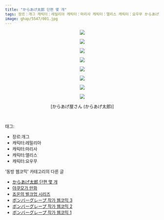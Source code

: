 ```yaml
---
title: "からあげ太郎 단편 몇 개"
tags: 장르：개그 캐릭터：레밀리아 캐릭터：마리사 캐릭터：앨리스 캐릭터：요우무 からあげ屋さん からあげ太郎 동방_웹코믹
image: ghap/5547/001.jpg
---
```

<div class="article">
<p style="text-align: center; clear: none; float: none;"><img src="{{ site.nasurl }}/ghap/5547/001.jpg"/></p>
<p style="text-align: center; clear: none; float: none;"><img src="{{ site.nasurl }}/ghap/5547/002.jpg"/></p>
<p style="text-align: center; clear: none; float: none;"><img src="{{ site.nasurl }}/ghap/5547/003.jpg"/></p>
<p style="text-align: center; clear: none; float: none;"><img src="{{ site.nasurl }}/ghap/5547/004.jpg"/></p>
<p style="text-align: center; clear: none; float: none;"><img src="{{ site.nasurl }}/ghap/5547/005.jpg"/></p>
<p style="text-align: center; clear: none; float: none;"><img src="{{ site.nasurl }}/ghap/5547/006.jpg"/></p>
<p style="text-align: center; clear: none; float: none;"><img src="{{ site.nasurl }}/ghap/5547/007.jpg"/></p>
<p style="text-align: center; clear: none; float: none;"><img src="{{ site.nasurl }}/ghap/5547/008.jpg"/></p>
<p style="text-align: center; clear: none; float: none;"> [からあげ屋さん (からあげ太郎)] </p>
<p><br/></p>
</div><div class="tagTrail">
<p>태그: </p>
<ul>
<li>장르:개그</li>
<li>캐릭터:레밀리아</li>
<li>캐릭터:마리사</li>
<li>캐릭터:앨리스</li>
<li>캐릭터:요우무</li>
</ul>
</div><div class="another">
<p>'동방 웹코믹' 카테고리의 다른 글</p>
<ul>
<li><a href="/2019-01-10-ghap_5547">からあげ太郎 단편 몇 개</a></li>
<li><a href="/2019-01-08-ghap_5540">야쿠모가 만화</a></li>
<li><a href="/2019-01-08-ghap_5539">죠온의 벌크업 시리즈</a></li>
<li><a href="/2019-01-07-ghap_5538">ボンバーグレープ 작가 웹코믹 3</a></li>
<li><a href="/2019-01-07-ghap_5537">ボンバーグレープ 작가 웹코믹 2</a></li>
<li><a href="/2019-01-07-ghap_5536">ボンバーグレープ 작가 웹코믹 1</a></li>
</ul>
</div>